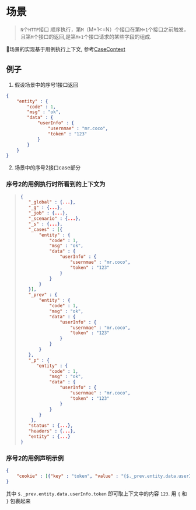 # 场景

> `N`个`HTTP`接口 顺序执行，第`M`（M+1<=N）个接口在第`M+1`个接口之前触发，且第`M`个接口的返回,是第`M+1`个接口请求的某些字段的组成.

场景的实现基于用例执行上下文, 参考[CaseContext](./context.md)

## 例子

1. 假设场景中的序号1接口返回
```json
{
    "entity" : {
        "code" : 1,
        "msg" : "ok",
        "data" : {
            "userInfo" : {
                "usernmae" : "mr.coco",
                "token" : "123"
            }
        }
    }
}
```
2. 场景中的序号2接口case部分

### 序号2的用例执行时所看到的上下文为
>```json
>{
>    "_global" : {...},
>    "_g" : {...},
>    "_job" : {...},
>    "_scenario" : {...},
>    "_s" : {...},
>    "_cases" : [{ 
>        "entity" : {
>            "code" : 1,
>            "msg" : "ok",
>            "data" : {
>                "userInfo" : {
>                    "usernmae" : "mr.coco",
>                    "token" : "123"
>                }
>            }
>        }
>    }],
>    "_prev" : { 
>        "entity" : {
>            "code" : 1,
>            "msg" : "ok",
>            "data" : {
>                "userInfo" : {
>                    "usernmae" : "mr.coco",
>                    "token" : "123"
>                }
>            }
>        }
>    },
>    "_p" : {
>       "entity" : {
>            "code" : 1,
>            "msg" : "ok",
>            "data" : {
>                "userInfo" : {
>                    "usernmae" : "mr.coco",
>                    "token" : "123"
>                }
>            }
>        }
>     },
>    "status" : {...},
>    "headers" : {...},
>    "entity" : {...}
>}
>```

### 序号2的用例声明示例
```json
{
    "cookie" : [{"key" : "token", "value" : "{$._prev.entity.data.userInfo.token}"}]
}
```
其中 `$._prev.entity.data.userInfo.token` 即可取上下文中的内容 `123`. 用 `{` 和 `}` 包裹起来

